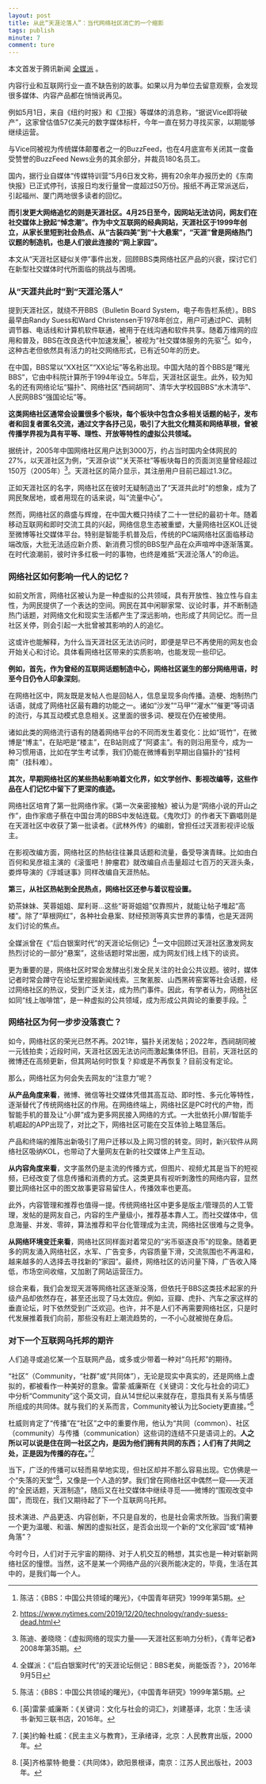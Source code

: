 ```yaml
---
layout: post
title: 从此“天涯沦落人”：当代网络社区消亡的一个缩影
tags: publish
minute: 7
comment: ture
---
```


本文首发于腾讯新闻 [全媒派](https://mp.weixin.qq.com/s?src=11&timestamp=1683891292&ver=4524&signature=20Mbllrry9OJsb5dMjAaCwpxq8-R5CupjpBuJ8h1VoYz-VCFhLCCa7-2UNgGFC-fyZHLPhCewyx2zd4IZWeusqFDMe*8ai8orhkCA8*TrDryiE2GSiQXEoHRk32Qz*P8&new=1) 。

内容行业和互联网行业一直不缺告别的故事。如果以月为单位去留意观察，会发现很多媒体、内容产品都在悄悄说再见。

例如5月1日，来自《纽约时报》和《卫报》等媒体的消息称，“据说Vice即将破产”，这家曾估值57亿美元的数字媒体标杆，今年一直在努力寻找买家，以期能够继续运营。

与Vice同被视为传统媒体颠覆者之一的BuzzFeed，也在4月底宣布关闭其一度备受赞誉的BuzzFeed News业务的其余部分，并裁员180名员工。

国内，据行业自媒体“传媒特训营”5月6日发文称，拥有20余年办报历史的《东南快报》已正式停刊，该报日均发行量曾一度超过50万份。报纸不再正常派送后，引起福州、厦门两地很多读者的回忆。

**而引发更大网络追忆的则是天涯社区。‍4月25日至今，因网站无法访问，网友们在社交媒体上掀起“悼念潮”。作为中文互联网的经典网站，天涯社区于1999年创立，从家长里短到社会热点、从“古装四美”到“十大悬案”，“天涯”曾是网络热门议题的制造机，也是人们彼此连接的“网上家园”。**

本文从“天涯社区疑似关停”事件出发，回顾BBS类网络社区产品的兴衰，探讨它们在新型社交媒体时代所面临的挑战与困境。

### 从“天涯共此时”到“天涯沦落人”

提到天涯社区，就绕不开BBS（Bulletin Board System，电子布告栏系统）。BBS最早由Randy Suess和Ward Christensen于1978年创立，用户可通过PC、调制调节器、电话线和计算机软件联通，被用于在线沟通和软件共享。随着万维网的应用和普及，BBS在改良迭代中加速发展[^1]，被视为“社交媒体服务的先驱”[^2]。如今，这种古老但依然具有活力的社交网络形式，已有近50年的历史。

在中国，BBS常以“XX社区”“XX论坛”等名称出现。中国大陆的首个BBS是“曙光BBS”，它由中科院计算所于1994年设立。5年后，天涯社区诞生。此外，较为知名的还有网络论坛“猫扑”、网络社区“西祠胡同”、清华大学校园BBS“水木清华”、人民网BBS“强国论坛”等。

**这类网络社区通常会设置很多个板块，每个板块中包含众多相关话题的帖子，发布者和回复者匿名交流，通过文字各抒己见，吸引了大批文化精英和网络草根，曾被传播学界视为具有平等、理性、开放等特性的虚拟公共领域。**

据统计，2005年中国网络社区用户达到3000万，约占当时国内全体网民的27%，以天涯社区为例，“天涯杂谈”“关天茶社”等板块每日的页面浏览量曾经超过150万（2005年）[^3]。天涯社区的简介显示，其注册用户目前已超过1.3亿。

正如天涯社区的名字，网络社区在彼时无疑制造出了“天涯共此时”的想象，成为了网民聚居地，或者用现在的话来说，叫“流量中心”。

然而，网络社区的鼎盛与辉煌，在中国大概只持续了二十一世纪的最初十年。随着移动互联网和即时交流工具的兴起，网络信息生态被重塑，大量网络社区KOL迁徙至微博等社交媒体平台。特别是智能手机普及后，传统的PC端网络社区面临移动端改版，大批无法适应新介质、新消费习惯的BBS型产品在众声喧哗中逐渐落寞。在时代浪潮前，彼时许多红极一时的事物，也终是难抵“天涯沦落人”的命运。

### 网络社区如何影响一代人的记忆？

如前文所言，网络社区被认为是一种虚拟的公共领域，具有开放性、独立性与自主性，为网民提供了一个表达的空间。网民在其中闲聊家常、议论时事，并不断制造热门话题，对网络文化和现实生活都产生了深远影响，也形成了共同记忆。而一旦社区关停，则会引起一大批曾被其影响的人的追忆。

这或许也能解释，为什么当天涯社区无法访问时，即便是早已不再使用的网友也会开始关心和讨论。具体看网络社区带来的实质影响，也能发现一些印记。

**例如，首先，作为曾经的互联网话题制造中心，网络社区诞生的部分网络用语，时至今日仍令人印象深刻**。

在网络社区中，网友既是发帖人也是回帖人，信息呈现多向传播。造梗、炮制热门话语，就成了网络社区最有趣的功能之一。诸如“沙发”“马甲”“灌水”“催更”等词语的流行，与其互动模式息息相关。这里面的很多词、梗现在仍在被使用。

诸如此类的网络流行语有的随着网络平台的不同而发生着变化：比如“斑竹”，在微博是“博主”，在贴吧是“楼主”，在B站则成了“阿婆主”。有的则沿用至今，成为一种习惯用语，比如在学生考试季，我们仍能在微博看到早期出自猫扑的“挂柯南”（挂科难）。

**其次，早期网络社区的某些热帖影响着文化界，如文学创作、影视改编等，这些作品在人们记忆中留下了更深的痕迹。**

网络社区培育了第一批网络作家。《第一次亲密接触》被认为是“网络小说的开山之作”，由作家痞子蔡在中国台湾的BBS中发帖连载。《鬼吹灯》的作者天下霸唱则是在天涯社区中收获了第一批读者。《武林外传》的编剧，曾担任过天涯影视评论版主。

在影视改编方面，网络社区的热帖往往兼具话题和流量，备受导演青睐。比如由白百何和吴彦祖主演的《滚蛋吧！肿瘤君》就改编自点击量超过七百万的天涯头条，娄烨导演的《浮城谜事》同样改编自天涯热帖。

**第三，从社区热帖到全民热点，网络社区还参与着议程设置。**

奶茶妹妹、芙蓉姐姐、犀利哥...这些“哥哥姐姐”仅靠照片，就能让帖子堆起“高楼”。除了“草根网红”，各种社会悬案、财经预测等真实世界的事情，也是天涯网友们讨论的焦点。

全媒派曾在《“后白银案时代”的天涯论坛侧记》[^4]一文中回顾过天涯社区激发网友热烈讨论的一部分“悬案”，这些话题时常出圈，成为网友们线上线下的谈资。

更为重要的是，网络社区时常会发酵出引发全民关注的社会公共议题。彼时，媒体记者时常会蹲守在论坛里挖掘新闻线索。三聚氰胺、山西黑砖窑案等社会话题，经过网络社区的热议，受到广泛关注，成为热门事件。因此，有学者认为，网络社区如同“线上咖啡馆”，是一种虚拟的公共领域，成为形成公共舆论的重要手段。[^5]

### 网络社区为何一步步没落衰亡？

如今，网络社区的荣光已然不再。2021年，猫扑关闭发帖；2022年，西祠胡同被一元钱拍卖；近段时间，天涯社区因无法访问而激起集体怀旧。目前，天涯社区的微博还在高频更新，但其网站何时恢复？抑或是不再恢复？目前没有定论。

那么，网络社区为何会失去网友的“注意力”呢？

**从产品角度来看**，微博、微信等社交媒体凭借其高互动、即时性、多元化等特性，逐渐替代了传统网络社区的作用。在网络终端上，网络社区是PC时代的产物，而智能手机的普及让“小屏”成为更多网民接入网络的方式。一大批依托小屏/智能手机崛起的APP出现了，对比之下，网络社区可能在交互体验上略显落后。

产品和终端的推陈出新吸引了用户迁移以及上网习惯的转变。同时，新兴软件从网络社区吸纳KOL，也带动了大量网友在新的社交媒体上产生互动。

**从内容角度来看**，文字虽然仍是主流的传播方式，但图片、视频尤其是当下的短视频，已经改变了信息传播和消费的方式。这类更具有视听刺激性的网络内容，显然要比网络社区中的图文故事更容易留住人，传播效率也更高。

此外，内容管理和推荐也值得一提。传统网络社区中更多是版主/管理员的人工管理，发帖的是网友自己，内容的生产量级小，推荐基本靠人工。而社交媒体中，信息海量、并发、零碎，算法推荐和平台化管理成为主流，网络社区很难与之竞争。

**从网络环境变迁来看**，网络社区同样面对着常见的“劣币驱逐良币”的现象。随着更多的网友涌入网络社区，水军、广告变多，内容质量下滑，交流氛围也不再温和，越来越多的人选择去寻找新的“家园”。最终，网络社区的访问量下降，广告收入降低，市场空间收缩，又加剧了网站运营压力。

综合来看，我们会发现天涯等网络社区逐渐没落，但依托于BBS这类技术起家的升级产品却依然存在，甚至还出现了马太效应。例如，豆瓣、虎扑、汽车之家这样的垂直论坛，时下依然受到广泛欢迎。也许，并不是人们不再需要网络社区，只是时代发展推着我们向前，那些没有赶上潮流趋势的，一不小心就被抛在身后。

### 对下一个互联网乌托邦的期许

人们追寻或追忆某一个互联网产品，或多或少带着一种对“乌托邦”的期待。

“社区”（Community，“社群”或“共同体”），无论是现实中真实的，还是网络上虚拟的，都被看作一种美好的意象。雷蒙·威廉斯在《关键词：文化与社会的词汇》中分析“Community”这个英文词，自从14世纪以来就存在，意指具有关系与情感所组成的共同体。就与我们的关系而言，Community被认为比Society更直接。”[^6]

杜威则肯定了“传播”在“社区”之中的重要作用，他认为“共同（common）、社区（community）与传播（communication）这些词的连结不只是语词上的。**人之所以可以说是住在同一社区之内，是因为他们拥有共同的东西；人们有了共同之处，正是因为传播的存在。**”[^7]

当下，广泛的传播可以轻而易举地实现，但社区却并不那么容易出现。它仿佛是一个“失落的天堂”[^8]，又像是一个人造的梦。我们曾在网络社区中偶然一窥——天涯的“全民话题，天涯制造”，随后又在社交媒体中继续寻觅——微博的“围观改变中国”，而现在，我们又期待起了下一个互联网乌托邦。

技术演进、产品更迭、内容创新，不只是自发的，也是社会需求所致。当我们需要一个更为温暖、和谐、解困的虚拟社区，是否会出现一个新的“文化家园”或“精神角落”？

今时今日，人们对于元宇宙的期待、对于人机交互的畅想，其实也是一种对崭新网络社区的憧憬。当然，这不是某一个网络产品的兴衰所能决定的，毕竟，生活在其中的，是我们每一个人。



[^1]: 陈洁：《BBS：中国公共领域的曙光》，《中国青年研究》1999年第5期。
[^2]: https://www.nytimes.com/2019/12/20/technology/randy-suess-dead.html
[^3]: 陈迪、姜晓晓：《虚拟网络的现实力量——天涯社区影响力分析》，《青年记者》2008年第35期。
[^4]: 全媒派：《“后白银案时代”的天涯论坛侧记：BBS老矣，尚能饭否？》，2016年9月5日
[^5]: 陈洁：《BBS：中国公共领域的曙光》，《中国青年研究》1999年第5期。
[^6]: [英]雷蒙·威廉斯：《关键词：文化与社会的词汇》，刘建基译，北京：生活·读书·新知三联书店，2016年。
[^7]: [美]约翰·杜威：《民主主义与教育》，王承绪译，北京：人民教育出版，2000年。
[^8]: [英]齐格蒙特·鲍曼：《共同体》，欧阳景根译，南京：江苏人民出版社，2003年。
